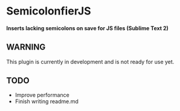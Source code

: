 # SemicolonfierJS

#### Inserts lacking semicolons on save for JS files (Sublime Text 2)

## WARNING

This plugin is currently in development and is not ready for use yet.

## TODO

- Improve performance
- Finish writing readme.md

